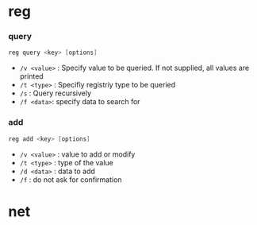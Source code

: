 # reg
### query 
```powershell
reg query <key> [options]
```
- `/v <value>` : Specify value to be queried. If not supplied, all values are printed
- `/t <type>` : Specifiy registriy type to be queried
- `/s` : Query recursively
- `/f <data>`: specify data to search for 
### add
```powershell
reg add <key> [options]
```
- `/v <value>` : value to add or modify
- `/t <type>` : type of the value
- `/d <data>` : data to add
- `/f` : do not ask for confirmation

# net

